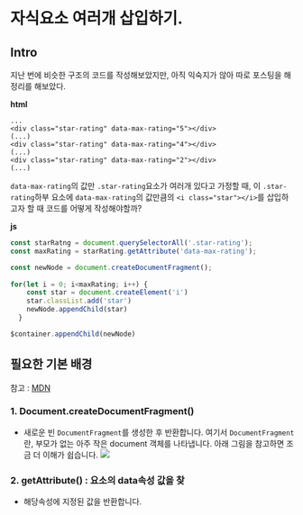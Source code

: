 # 자식요소 여러개 삽입하기.

## Intro

지난 번에 비슷한 구조의 코드를 작성해보았지만, 아직 익숙지가 않아 따로 포스팅을 해 정리를 해보았다.

**html**
```
...
<div class="star-rating" data-max-rating="5"></div>
(...)
<div class="star-rating" data-max-rating="4"></div>
(...)
<div class="star-rating" data-max-rating="2"></div>
(...)

```

`data-max-rating`의 값만 `.star-rating`요소가 여러개 있다고 가정할 때, 이 `.star-rating`하부 요소에 `data-max-rating`의 값만큼의 `<i class="star"></i>`를 삽입하고자 할 때 코드를 어떻게 작성해야할까?

**js**
```js
const starRatng = document.querySelectorAll('.star-rating');
const maxRating = starRating.getAttribute('data-max-rating');

const newNode = document.createDocumentFragment();
  
for(let i = 0; i<maxRating; i++) {
    const star = document.createElement('i')
    star.classList.add('star')
    newNode.appendChild(star)
  }

$container.appendChild(newNode)
```

## 필요한 기본 배경
참고 : [MDN](https://developer.mozilla.org/ko/docs/Web/API/DocumentFragment)
### 1. Document.createDocumentFragment()
- 새로운 빈 `DocumentFragment`를 생성한 후 반환합니다. 여기서 `DocumentFragment`란, 부모가 없는 아주 작은 document 객체를 나타냅니다. 아래 그림을 참고하면 조금 더 이해가 쉽습니다.
![](https://media.vlpt.us/images/0seo8/post/2c5d2879-2bde-4b92-a4ed-6cb2c272edd5/image.png)


### 2. getAttribute() : 요소의 data속성 값을 찾
- 해당속성에 지정된 값을 반환합니다.

